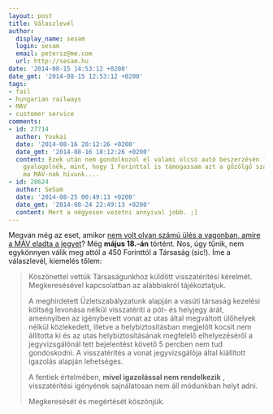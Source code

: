 ```yaml
---
layout: post
title: Válaszlevél
author:
  display_name: sesam
  login: sesam
  email: petersz@me.com
  url: http://sesam.hu
date: '2014-08-15 14:53:12 +0200'
date_gmt: '2014-08-15 12:53:12 +0200'
tags:
- fail
- hungarian railways
- MÁV
- customer service
comments:
- id: 27714
  author: Youkai
  date: '2014-08-16 20:12:26 +0200'
  date_gmt: '2014-08-16 18:12:26 +0200'
  content: Ezek után nem gondolkozol el valami olcsó autó beszerzésén ??? Én inkább
    gyalogolnék, mint, hogy 1 Forinttal is támogassam azt a gőzölgő szarkupacot amit
    ma MÁV-nak hívunk....
- id: 28624
  author: SeSam
  date: '2014-08-25 00:49:13 +0200'
  date_gmt: '2014-08-24 22:49:13 +0200'
  content: Mert a négyesen vezetni annyival jobb. ;]
---
```


Megvan még az eset, amikor [nem volt olyan számú ülés a vagonban, amire a MÁV eladta a jegyet](/2014/06/08/musical-chairs "Musical Chairs")? Még **május 18.-án** történt. Nos, úgy tűnik, nem egykönnyen válik meg attól a 450 Forinttól a Társaság (sic!). Íme a válaszlevél, kiemelés tőlem:

> Köszönettel vettük Társaságunkhoz küldött visszatérítési kérelmét. Megkeresésével kapcsolatban az alábbiakról tájékoztatjuk.
> 
> A meghirdetett Üzletszabályzatunk alapján a vasúti társaság kezelési költség levonása nélkül visszatéríti a pót- és helyjegy árát, amennyiben az igénybevett vonat az utas által megváltott ülőhelyek nélkül közlekedett, illetve a helybiztosításban megjelölt kocsit nem állította ki és az utas helybiztosításának megfelelő elhelyezéséről a jegyvizsgálónál tett bejelentést követő 5 percben nem tud gondoskodni. A visszatérítés a vonat jegyvizsgálója által kiállított igazolás alapján lehetséges.
> 
> A fentiek értelmében, **mivel igazolással nem rendelkezik** , visszatérítési igényének sajnálatosan nem áll módunkban helyt adni.
> 
> Megkeresését és megértését köszönjük.
